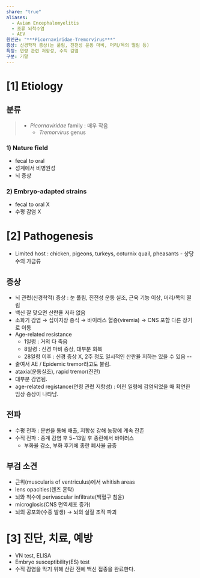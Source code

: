 ```yaml
---
share: "true"
aliases:
  - Avian Encephalomyelitis
  - 조류 뇌척수염
  - AEV
원인균: "***Picornaviridae-Tremorvirus***"
증상: 신경학적 증상(눈 풀림, 진전성 운동 마비, 머리/목의 떨림 등)
특징: 연령 관련 저항성, 수직 감염
구분: 기말
---
```


# [1] Etiology

## 분류

> - *Picornaviridae* family : 매우 작음
> 	- *Tremorvirus* genus

### 1) Nature field

- fecal to oral
- 성계에서 비병원성
- 뇌 증상

### 2) Embryo-adapted strains

- fecal to oral X
- 수평 감염 X

# [2] Pathogenesis

- Limited host : chicken, pigeons, turkeys, coturnix quail, pheasants - 상당수의 가금류

## 증상

- 뇌 관련(신경학적) 증상 : 눈 풀림, 진전성 운동 실조, 근육 기능 이상, 머리/목의 떨림
- 백신 잘 맞으면 산란율 저하 없음
- 소화기 감염 → 십이지장 증식 → 바이러스 혈증(viremia) → CNS 포함 다른 장기로 이동
- Age-related resistance
	- 1일령 : 거의 다 죽음
	- 8일령 : 신경 마비 증상, 대부분 회복
	- 28일령 이후 : 신경 증상 X, 2주 정도 일시적인 산란율 저하는 있을 수 있음
--
- 줄여서 AE / Epidemic tremor라고도 불림.
- ataxia(운동실조), rapid tremor(진전)
- 대부분 감염됨. 
- age-related registance(연령 관련 저항성) : 어린 일령에 감염되었을 때 확연한 임상 증상이 나타남.

## 전파

- 수평 전파 : 분변을 통해 배출, 저항성 강해 농장에 계속 잔존
- 수직 전파 : 종계 감염 후 5~13일 후 종란에서 바이러스
	- 부화율 감소, 부화 후기에 종란 폐사율 급증

## 부검 소견

- 근위(muscularis of ventriculus)에서 whitish areas
- lens opacities(렌즈 혼탁)
- 뇌와 척수에 perivascular infiltrate(백혈구 침윤)
- microglosis(CNS 면역세포 증가)
- 뇌의 공포화(수종 발생) → 뇌의 실질 조직 파괴

# [3] 진단, 치료, 예방

- VN test, ELISA
- Embryo susceptibility(ES) test
- 수직 감염을 막기 위해 산란 전에 백신 접종을 완료한다.